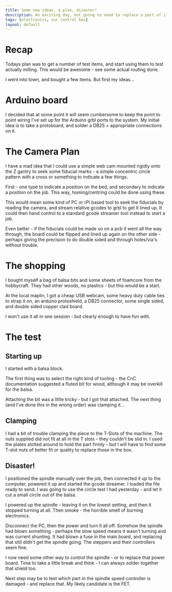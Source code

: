 ```yaml
---
title: Some new ideas, a plan, disaster!
description: An exciting day, but going to need to replace a part of it
tags: [electronics, cnc control box]
layout: default
---
```

# Recap

Todays plan was to get a number of test items, and start using them to test actually milling. This would be awesome - see some actual routing done.

I went into town, and bought a few items. But first my ideas...

# Arduino board

I decided that at some point it will seem cumbersome to keep the point to point wiring I've set up for the Arduino grbl ports to the system. My initial idea is to take a protoboard, and solder a DB25 + appropriate connections on it.

# The Camera Plan

I have a mad idea that I could use a simple web cam mounted rigidly onto the Z gantry to seek some fiducial marks - a simple concentric circle pattern with a cross or something to indicate a few things. 

First - one type to indicate a position on the bed, and secondary to indicate a position on the job. This way, homing/centring could be done using these.

This would mean some kind of PC or rPi based tool to seek the fiducials by reading the camera, and stream relative gcodes to grbl to get it lined up. It could then hand control to a standard gcode streamer tool instead to start a job.

Even better - if the fiducials could be made so on a pcb it went all the way through, the board could be flipped and lined up again on the other side - perhaps giving the precision to do double sided and through holes/via's without trouble.

# The shopping

I bought myself a bag of balsa bits and some sheets of foamcore from the hobbycraft. They had other woods, no plastics - but this would be a start.

At the local maplin, I got a cheap USB webcam, some heavy duty cable ties to strap it on, an arduino protoshield, a DB25 connector, some single sided, and double sided copper clad board.

I won't use it all in one session - but clearly enough to have fun with.

# The test
## Starting up

I started with a balsa block.

The first thing was to select the right kind of tooling - the CnC documentation suggested a fluted bit for wood, although it may be overkill for the balsa.

Attaching the bit was a little tricky - but I got that attached. The next thing (and I've done this in the wrong order) was clamping it...

## Clamping

I had a bit of trouble clamping the piece to the T-Slots of the machine. The nuts supplied did not fit at all in the T slots - they couldn't be slid in. I used the plates slotted around to hold the part firmly - but I will have to find some T-slot nuts of better fit or quality to replace those in the box.

## Disaster!

I positioned the spindle manually over the job, then connected it up to the computer, powered it up and started the gcode streamer. I loaded the file ready to send. I was going to use the circle test I had yesterday - and let it cut a small circle out of the balsa. 

I powered up the spindle - leaving it on the lowest setting, and then it stopped turning at all. Then smoke - the horrible smell of burning electronics.

Disconnect the PC, then the power and turn it all off. Somehow the spindle had blown something - perhaps the slow speed means it wasn't turning and was current shunting. It had blown a fuse in the main board, and replacing that still didn't get the spindle going. The steppers and their controllers seem fine.

I now need some other way to control the spindle - or to replace that power board. Time to take a little break and think - I can always solder together that shield too.

Next step may be to test which part in the spindle speed controller is damaged - and replace that. My likely candidate is the FET. 
